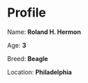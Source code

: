 # Profile

Name: **Roland H. Hermon** 


Age: **3**


Breed: **Beagle** 


Location: **Philadelphia**
